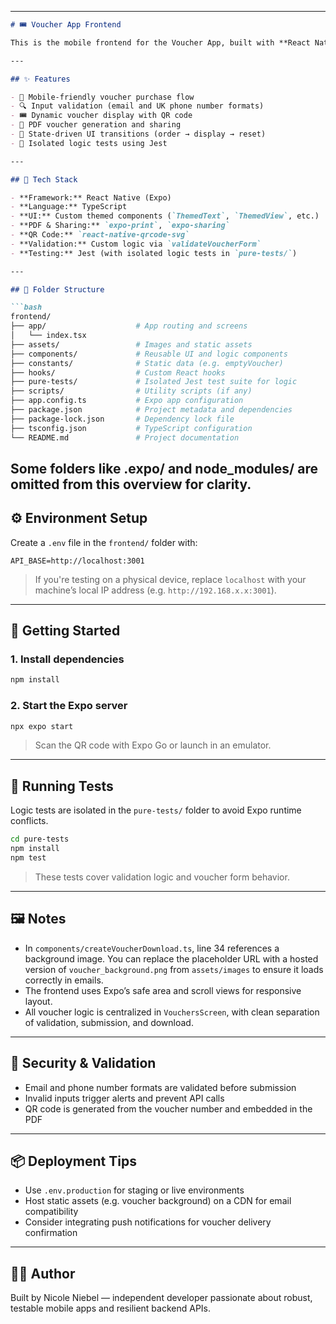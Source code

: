 
---

```markdown
# 🎟️ Voucher App Frontend

This is the mobile frontend for the Voucher App, built with **React Native (Expo)** and **TypeScript**. It allows users to purchase gift vouchers, view them with a QR code, and download them as PDFs for sharing or printing.

---

## ✨ Features

- 📱 Mobile-friendly voucher purchase flow
- 🔍 Input validation (email and UK phone number formats)
- 🎟️ Dynamic voucher display with QR code
- 📄 PDF voucher generation and sharing
- 🔁 State-driven UI transitions (order → display → reset)
- 🧪 Isolated logic tests using Jest

---

## 🧱 Tech Stack

- **Framework:** React Native (Expo)
- **Language:** TypeScript
- **UI:** Custom themed components (`ThemedText`, `ThemedView`, etc.)
- **PDF & Sharing:** `expo-print`, `expo-sharing`
- **QR Code:** `react-native-qrcode-svg`
- **Validation:** Custom logic via `validateVoucherForm`
- **Testing:** Jest (with isolated logic tests in `pure-tests/`)

---

## 📁 Folder Structure

```bash
frontend/
├── app/                    # App routing and screens
│   └── index.tsx
├── assets/                 # Images and static assets
├── components/             # Reusable UI and logic components
├── constants/              # Static data (e.g. emptyVoucher)
├── hooks/                  # Custom React hooks
├── pure-tests/             # Isolated Jest test suite for logic
├── scripts/                # Utility scripts (if any)
├── app.config.ts           # Expo app configuration
├── package.json            # Project metadata and dependencies
├── package-lock.json       # Dependency lock file
├── tsconfig.json           # TypeScript configuration
└── README.md               # Project documentation
```
Some folders like .expo/ and node_modules/ are omitted from this overview for clarity.
---

## ⚙️ Environment Setup

Create a `.env` file in the `frontend/` folder with:

```env
API_BASE=http://localhost:3001
```

> If you're testing on a physical device, replace `localhost` with your machine’s local IP address (e.g. `http://192.168.x.x:3001`).

---

## 🚀 Getting Started

### 1. Install dependencies

```bash
npm install
```

### 2. Start the Expo server

```bash
npx expo start
```

> Scan the QR code with Expo Go or launch in an emulator.

---

## 🧪 Running Tests

Logic tests are isolated in the `pure-tests/` folder to avoid Expo runtime conflicts.

```bash
cd pure-tests
npm install
npm test
```

> These tests cover validation logic and voucher form behavior.

---

## 🖼️ Notes

- In `components/createVoucherDownload.ts`, line 34 references a background image. You can replace the placeholder URL with a hosted version of `voucher_background.png` from `assets/images` to ensure it loads correctly in emails.
- The frontend uses Expo’s safe area and scroll views for responsive layout.
- All voucher logic is centralized in `VouchersScreen`, with clean separation of validation, submission, and download.

---

## 🔐 Security & Validation

- Email and phone number formats are validated before submission
- Invalid inputs trigger alerts and prevent API calls
- QR code is generated from the voucher number and embedded in the PDF

---

## 📦 Deployment Tips

- Use `.env.production` for staging or live environments
- Host static assets (e.g. voucher background) on a CDN for email compatibility
- Consider integrating push notifications for voucher delivery confirmation

---

## 👩‍🔧 Author

Built by Nicole Niebel — independent developer passionate about robust, testable mobile apps and resilient backend APIs.

